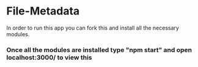 # File-Metadata
 In order to run this app you can fork this and install all the necessary modules.
### Once all the modules are installed type "npm start" and open localhost:3000/ to view this
